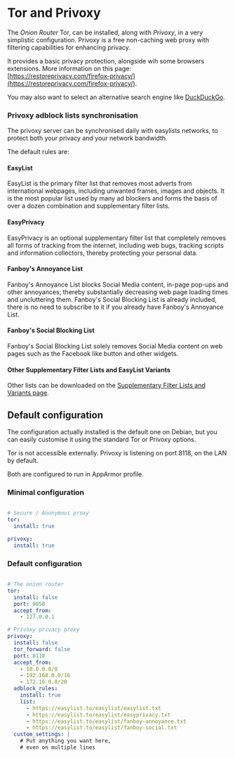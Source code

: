 # Tor and Privoxy

The _Onion Router_ Tor, can be installed, along with _Privoxy_, in a very simplistic configuration.
Privoxy is a free non-caching web proxy with filtering capabilities for enhancing privacy.

It provides a basic privacy protection, alongside wih some browsers extensions. More information on
this page: [https://restoreprivacy.com/firefox-privacy/](https://restoreprivacy.com/firefox-privacy/).

You may also want to select an alternative search engine like [DuckDuckGo](https://duckduckgo.com/).

### Privoxy adblock lists synchronisation

The privoxy server can be synchronised daily with easylists networks, to protect both your privacy
and your network bandwidth.

The default rules are:

#### EasyList

EasyList is the primary filter list that removes most adverts from international webpages, including
unwanted frames, images and objects. It is the most popular list used by many ad blockers and forms
the basis of over a dozen combination and supplementary filter lists.

#### EasyPrivacy

EasyPrivacy is an optional supplementary filter list that completely removes all forms of tracking
from the internet, including web bugs, tracking scripts and information collectors, thereby
protecting your personal data.

#### Fanboy's Annoyance List

Fanboy's Annoyance List blocks Social Media content, in-page pop-ups and other annoyances; thereby
substantially decreasing web page loading times and uncluttering them. Fanboy's Social Blocking List
is already included, there is no need to subscribe to it if you already have Fanboy's Annoyance
List.

#### Fanboy's Social Blocking List

Fanboy's Social Blocking List solely removes Social Media content on web pages such as the Facebook
like button and other widgets.

#### Other Supplementary Filter Lists and EasyList Variants

Other lists can be downloaded on the [Supplementary Filter Lists and Variants
page](https://easylist.to/pages/other-supplementary-filter-lists-and-easylist-variants.html).

## Default configuration

The configuration actually installed is the default one on Debian, but you can easily customise it
using the standard Tor or Privoxy options.

Tor is not accessible externally.
Privoxy is listening on port 8118, on the LAN by default.

Both are configured to run in AppArmor profile.

### Minimal configuration

```yaml

# Secure / Anonymous proxy
tor:
  install: true

privoxy:
  install: true

```

### Default configuration

```yaml

# The onion router
tor:
  install: false
  port: 9050
  accept_from:
    - 127.0.0.1

# Privoxy privacy proxy
privoxy:
  install: false
  tor_forward: false
  port: 8118
  accept_from:
    - 10.0.0.0/8
    - 192.168.0.0/16
    - 172.16.0.0/20
  adblock_rules:
    install: true
    list:
      - https://easylist.to/easylist/easylist.txt
      - https://easylist.to/easylist/easyprivacy.txt
      - https://easylist.to/easylist/fanboy-annoyance.txt
      - https://easylist.to/easylist/fanboy-social.txt
  custom_settings: |
    # Put anything you want here,
    # even on multiple lines
```

